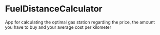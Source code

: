 # FuelDistanceCalculator
App for calculating the optimal gas station regarding the price, the amount you have to buy and your average cost per kilometer
